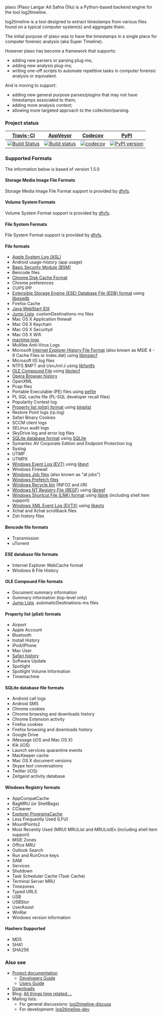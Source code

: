 plaso (Plaso Langar Að Safna Öllu) is a Python-based backend engine for the tool log2timeline. 

log2timeline is a tool designed to extract timestamps from various files found on a typical computer system(s) and aggregate them.

The initial purpose of plaso was to have the timestamps in a single place for computer forensic analysis (aka Super Timeline).

However plaso has become a framework that supports:
* adding new parsers or parsing plug-ins;
* adding new analysis plug-ins;
* writing one-off scripts to automate repetitive tasks in computer forensic analysis or equivalent.

And is moving to support:
* adding new general purpose parses/plugins that may not have timestamps associated to them;
* adding more analysis context;
* allowing more targeted approach to the collection/parsing.

### Project status

[Travis-CI](https://travis-ci.org/) | [AppVeyor](https://ci.appveyor.com) | [Codecov](https://codecov.io/) | [PyPI](https://pypi.python.org/pypi)
--- | --- | --- | --- 
[![Build Status](https://travis-ci.org/log2timeline/plaso.svg?branch=master)](https://travis-ci.org/log2timeline/plaso) | [![Build status](https://ci.appveyor.com/api/projects/status/g3x5ylegjjo61p4m?svg=true)](https://ci.appveyor.com/project/joachimmetz/plaso) | [![codecov](https://codecov.io/gh/log2timeline/plaso/branch/master/graph/badge.svg)](https://codecov.io/gh/log2timeline/plaso) | [![PyPI version](https://badge.fury.io/py/plaso.svg)](https://badge.fury.io/py/plaso)

### Supported Formats

The information below is based of version 1.5.0

#### Storage Media Image File Formats

Storage Media Image File Format support is provided by [dfvfs](https://github.com/log2timeline/dfvfs/wiki#storage-media-types).

#### Volume System Formats

Volume System Format support is provided by [dfvfs](https://github.com/log2timeline/dfvfs/wiki#volume-systems).

#### File System Formats

File System Format support is provided by [dfvfs](https://github.com/log2timeline/dfvfs/wiki#file-systems).

#### File formats

* [Apple System Log (ASL)](http://forensicswiki.org/index.php?title=Apple_System_Log_(ASL)&action=edit&redlink=1)
* Android usage-history (app usage)
* [Basic Security Module (BSM)](http://forensicswiki.org/wiki/Basic_Security_Module_(BSM)_file_format)
* Bencode files
* [Chrome Disk Cache Format](http://forensicswiki.org/wiki/Chrome_Disk_Cache_Format)
* Chrome preferences
* CUPS IPP
* [Extensible Storage Engine (ESE) Database File (EDB) format](http://forensicswiki.org/wiki/Extensible_Storage_Engine_(ESE)_Database_File_(EDB)_format) using [libesedb](https://github.com/libyal/libesedb)
* Firefox Cache
* [Java WebStart IDX](http://forensicswiki.org/wiki/Java)
* [Jump Lists](http://forensicswiki.org/wiki/Jump_Lists) .customDestinations-ms files
* Mac OS X Application firewall
* Mac OS X Keychain
* Mac OS X Securityd
* Mac OS X Wifi
* [mactime logs](http://forensicswiki.org/wiki/Mactime)
* McAfee Anti-Virus Logs
* Microsoft [Internet Explorer History File Format](http://forensicswiki.org/wiki/Internet_Explorer_History_File_Format) (also known as MSIE 4 - 9 Cache Files or index.dat) using [libmsiecf](https://github.com/libyal/libmsiecf)
* Microsoft IIS log files
* NTFS $MFT and $UsnJrnl:$J using [libfsntfs](https://github.com/libyal/libfsntfs)
* [OLE Compound File](http://forensicswiki.org/wiki/OLE_Compound_File) using [libolecf](https://github.com/libyal/libolecf)
* [Opera Browser history](http://forensicswiki.org/wiki/Opera)
* OpenXML
* Pcap files
* Portable Executable (PE) files using [pefile](https://github.com/erocarrera/pefile)
* PL SQL cache file (PL-SQL developer recall files)
* Popularity Contest log
* [Property list (plist) format](http://forensicswiki.org/wiki/Property_list_(plist)) using [binplist](http://forensicswiki.org/wiki/Binplist)
* Restore Point logs (rp.log)
* Safari Binary Cookies
* SCCM client logs
* SELinux audit logs
* SkyDrive log and error log files
* [SQLite database format](http://forensicswiki.org/wiki/SQLite_database_format) using [SQLite](http://forensicswiki.org/wiki/SQLite)
* Symantec AV Corporate Edition and Endpoint Protection log
* Syslog
* UTMP
* UTMPX
* [Windows Event Log (EVT)](http://forensicswiki.org/wiki/Windows_Event_Log_(EVT)) using [libevt](https://github.com/libyal/libevt)
* Windows Firewall
* [Windows Job files](http://forensicswiki.org/wiki/Windows_Job_File_Format) (also known as "at jobs")
* [Windows Prefetch files](http://forensicswiki.org/wiki/Windows_Prefetch_File_Format)
* [Windows Recycle bin](http://forensicswiki.org/wiki/Windows#Recycle_Bin) (INFO2 and $I/$R)
* [Windows NT Registry File (REGF)](http://forensicswiki.org/wiki/Windows_NT_Registry_File_(REGF)) using [libregf](https://github.com/libyal/libregf)
* [Windows Shortcut File (LNK) format](http://forensicswiki.org/wiki/LNK) using [liblnk](https://github.com/libyal/liblnk) (including shell item support)
* [Windows XML Event Log (EVTX)](http://forensicswiki.org/wiki/Windows_XML_Event_Log_(EVTX)) using [libevtx](https://github.com/libyal/libevtx)
* Xchat and Xchat scrollback files
* Zsh history files

#### Bencode file formats

* Transmission
* uTorrent

#### ESE database file formats

* Internet Explorer WebCache format
* Windows 8 File History

#### OLE Compound File formats

* Document summary information
* Summary information (top-level only)
* [Jump Lists](http://forensicswiki.org/wiki/Jump_Lists) .automaticDestinations-ms files

#### Property list (plist) formats

* Airport
* Apple Account
* Bluetooth
* Install History
* iPod/iPhone
* Mac User
* [Safari history](http://forensicswiki.org/wiki/Apple_Safari)
* Software Update
* Spotlight
* Spotlight Volume Information
* Timemachine

#### SQLite database file formats

* Android call logs
* Android SMS
* Chrome cookies
* Chrome browsing and downloads history
* Chrome Extension activity
* Firefox cookies
* Firefox browsing and downloads history
* Google Drive
* iMessage (iOS and Mac OS X)
* Kik (iOS)
* Launch services quarantine events
* MacKeeper cache
* Mac OS X document versions
* Skype text conversations
* Twitter (iOS)
* Zeitgeist activity database

#### Windows Registry formats

* AppCompatCache
* BagMRU (or ShellBags)
* CCleaner
* [Explorer ProgramsCache](https://github.com/libyal/winreg-kb/blob/master/documentation/Programs%20Cache%20values.asciidoc)
* Less Frequently Used (LFU)
* MountPoints2
* Most Recently Used (MRU) MRUList and MRUListEx (including shell item support)
* MSIE Zones
* Office MRU
* Outlook Search
* Run and RunOnce keys
* SAM
* Services
* Shutdown
* Task Scheduler Cache (Task Cache)
* Terminal Server MRU
* Timezones
* Typed URLS
* USB
* USBStor
* UserAssist
* WinRar
* Windows version information

#### Hashers Supported

* MD5
* SHA1
* SHA256

### Also see

* [Project documentation](http://wiki.log2timeline.net/)
  * [Developers Guide](https://github.com/log2timeline/plaso/wiki/Developers-Guide)
  * [Users Guide](https://github.com/log2timeline/plaso/wiki/Users-Guide)
* [Downloads](https://googledrive.com/host/0B30H7z4S52FleW5vUHBnblJfcjg/)
* Blog: [All things time related....](http://blog.kiddaland.net/)
* Mailing lists:
  * For general discussions: [log2timeline-discuss](https://groups.google.com/forum/#!forum/log2timeline-discuss)
  * For development: [log2timeline-dev](https://groups.google.com/forum/#!forum/log2timeline-dev)
